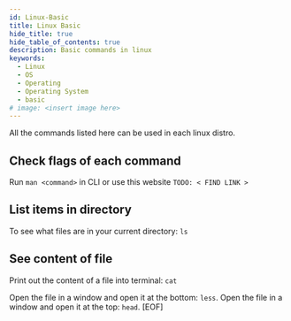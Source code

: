 ```yaml
---
id: Linux-Basic
title: Linux Basic
hide_title: true
hide_table_of_contents: true
description: Basic commands in linux
keywords:
  - Linux
  - OS
  - Operating
  - Operating System
  - basic
# image: <insert image here>
---
```

All the commands listed here can be used in each linux distro.

## Check flags of each command

Run `man <command>` in CLI or use this website `TODO: < FIND LINK >`

## List items in directory

To see what files are in your current directory: `ls`

## See content of file

Print out the content of a file into terminal: `cat`

Open the file in a window and open it at the bottom: `less`.
Open the file in a window and open it at the top: `head`.
[EOF]
